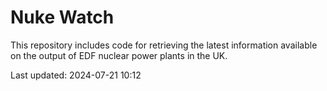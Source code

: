# Nuke Watch

This repository includes code for retrieving the latest information available on the output of EDF nuclear power plants in the UK.

Last updated: 2024-07-21 10:12